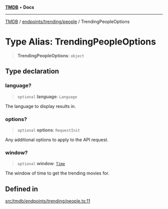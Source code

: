 [**TMDB**](../../../../README.md) • **Docs**

***

[TMDB](../../../../README.md) / [endpoints/trending/people](../README.md) / TrendingPeopleOptions

# Type Alias: TrendingPeopleOptions

> **TrendingPeopleOptions**: `object`

## Type declaration

### language?

> `optional` **language**: `Language`

The language to display results in.

### options?

> `optional` **options**: `RequestInit`

Any additional options to apply to the API request.

### window?

> `optional` **window**: [`Time`](../../utils/constants/type-aliases/Time.md)

The window of time to get the trending movies for.

## Defined in

[src/tmdb/endpoints/trending/people.ts:11](https://github.com/Norviah/media-hub/blob/d809718af017974e095f312fcfa8bfdf58d3e3e5/src/tmdb/endpoints/trending/people.ts#L11)
